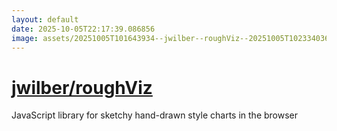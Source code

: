 ```yaml
---
layout: default
date: 2025-10-05T22:17:39.086856
image: assets/20251005T101643934--jwilber--roughViz--20251005T102334036--cropped.png
---
```


# [jwilber/roughViz](https://github.com/jwilber/roughViz)

JavaScript library for sketchy hand-drawn style charts in the browser
